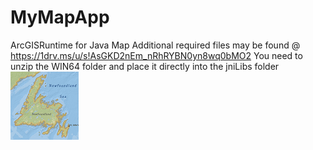 # MyMapApp
ArcGISRuntime for Java Map
Additional required files may be found @ https://1drv.ms/u/s!AsGKD2nEm_nRhRYBN0yn8wq0bMO2
You need to unzip the WIN64 folder and place it directly into the jniLibs folder
<img src="nl.png" />

